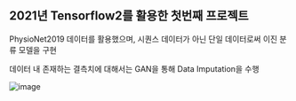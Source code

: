 2021년 Tensorflow2를 활용한 첫번째 프로젝트
--
PhysioNet2019 데이터를 활용했으며, 시퀀스 데이터가 아닌 단일 데이터로써 이진 분류 모델을 구현

데이터 내 존재하는 결측치에 대해서는 GAN을 통해 Data Imputation을 수행


![image](https://user-images.githubusercontent.com/81149234/162364952-cd84c6b4-2501-4e25-83d0-3fc539882492.png)
